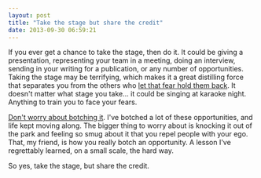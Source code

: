 ```yaml
---
layout: post
title: "Take the stage but share the credit"
date: 2013-09-30 06:59:21
---
```


<p class="p1">
  If you ever get a chance to take the stage, then do it. It could be giving a presentation, representing your team in a meeting, doing an interview, sending in your writing for a publication, or any number of opportunities. Taking the stage may be terrifying, which makes it a great distilling force that separates you from the others who <a href="http://bryanbraun.com/2011/02/27/fear-and-the-critical-moment">let that fear hold them back</a>. It doesn't matter what stage you take… it could be singing at karaoke night. Anything to train you to face your fears.
</p>

<p class="p1">
  <a href="http://bryanbraun.com/2013/06/18/youre-going-to-screw-up">Don't worry about botching it</a>. I've botched a lot of these opportunities, and life kept moving along. The bigger thing to worry about is knocking it out of the park and feeling so smug about it that you repel people with your ego. That, my friend, is how you really botch an opportunity. A lesson I've regrettably learned, on a small scale, the hard way.
</p>

<p class="p1">
  So yes, take the stage, but share the credit.
</p>